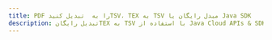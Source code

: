 ---title: PDF را به  تبدیل کنیدTSV، TEX به TSV مبدل رایگان یا Java SDKdescription: تبدیل رایگانTEX به TSV با استفاده از Java Cloud APIs & SDK همچنین اسناد PDF را در Cloud ایجاد، ویرایش و رندر کنید.---